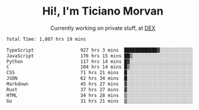<h1 align="center">Hi!, I'm Ticiano Morvan</h1>
<p align="center">Currently working on private stuff, at <a href="https://getdex.ai" target="_blank">DEX</a></p>

<!--START_SECTION:waka-->

```txt
Total Time: 1,807 hrs 19 mins

TypeScript                 927 hrs 3 mins  ████████████▓░░░░░░░░░░░░   51.29 %
JavaScript                 176 hrs 15 mins ██▒░░░░░░░░░░░░░░░░░░░░░░   09.75 %
Python                     117 hrs 14 mins █▓░░░░░░░░░░░░░░░░░░░░░░░   06.49 %
C                          104 hrs 14 mins █▒░░░░░░░░░░░░░░░░░░░░░░░   05.77 %
CSS                        71 hrs 21 mins  █░░░░░░░░░░░░░░░░░░░░░░░░   03.95 %
JSON                       62 hrs 34 mins  █░░░░░░░░░░░░░░░░░░░░░░░░   03.46 %
Markdown                   45 hrs 27 mins  ▓░░░░░░░░░░░░░░░░░░░░░░░░   02.52 %
Rust                       37 hrs 27 mins  ▓░░░░░░░░░░░░░░░░░░░░░░░░   02.07 %
HTML                       34 hrs 28 mins  ▒░░░░░░░░░░░░░░░░░░░░░░░░   01.91 %
Go                         31 hrs 21 mins  ▒░░░░░░░░░░░░░░░░░░░░░░░░   01.74 %
```

<!--END_SECTION:waka-->
